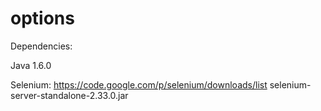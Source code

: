 options
=======
Dependencies:

Java 1.6.0

Selenium:
https://code.google.com/p/selenium/downloads/list
selenium-server-standalone-2.33.0.jar
